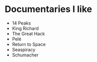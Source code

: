 # Documentaries I like

- 14 Peaks
- King Richard
- The Great Hack
- Pelé
- Return to Space
- Seaspiracy
- Schumacher
